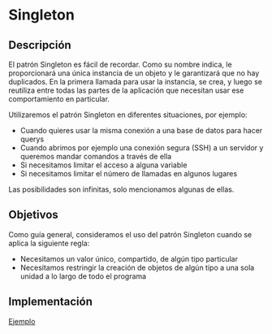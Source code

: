 # Singleton

## Descripción

El patrón Singleton es fácil de recordar. Como su nombre indica, le proporcionará una única instancia de un objeto y le garantizará que no hay duplicados. 
En la primera llamada para usar la instancia, se crea, y luego se reutiliza entre todas las partes de la aplicación que necesitan usar ese comportamiento en particular.

Utilizaremos el patrón Singleton en diferentes situaciones, por ejemplo:

- Cuando quieres usar la misma conexión a una base de datos para hacer querys
- Cuando abrimos por ejemplo una conexión segura (SSH) a un servidor y queremos mandar comandos a través de ella
- Si necesitamos limitar el acceso a alguna variable
- Si necesitamos limitar el número de llamadas en algunos lugares

Las posibilidades son infinitas, solo mencionamos algunas de ellas.

## Objetivos

Como guía general, consideramos el uso del patrón Singleton cuando se aplica la siguiente regla:

- Necesitamos un valor único, compartido, de algún tipo particular
- Necesitamos restringir la creación de objetos de algún tipo a una sola unidad a lo largo de todo el programa

## Implementación

[Ejemplo](./../examples/Singleton/singleton_test.go)